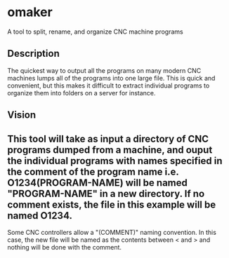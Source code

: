 # omaker
A tool to split, rename, and organize CNC machine programs
 ## Description
 The quickest way to output all the programs on many modern CNC machines lumps all of the programs into one large file. This is quick and convenient, but this makes it difficult to extract individual programs to organize them into folders on a server for instance.
## Vision
This tool will take as input a directory of CNC programs dumped from a machine, and ouput the individual programs with names specified in the comment of the program name i.e. O1234(PROGRAM-NAME) will be named "PROGRAM-NAME" in a new directory. If no comment exists, the file in this example will be named O1234.
---
Some CNC controllers allow a "<PROGRAM-NAME>(COMMENT)" naming convention. In this case, the new file will be named as the contents between < and > and nothing will be done with the comment.

